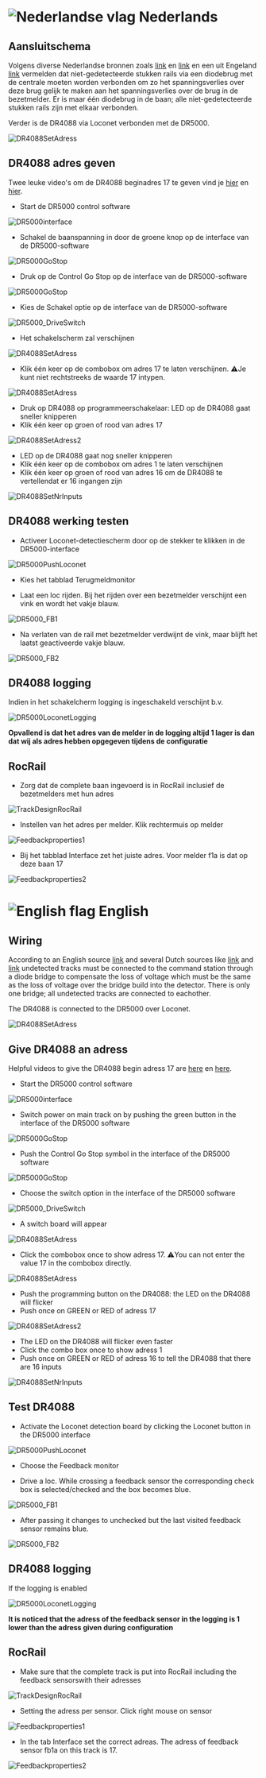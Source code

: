 # ![Nederlandse vlag](../images/nl.gif) Nederlands

## Aansluitschema

Volgens diverse Nederlandse bronnen zoals [link](https://encyclopedie.beneluxspoor.net/index.php?title=Diodeschakeling) en [link](https://www.nproject.org/nl/modelspoor-digitaal-en-dcc/diodeschakeling-voor-toepassing-in-ongedetecteerde-secties-bij-een-digitale-modelbaan) en een uit Engeland [link](http://www.wiringfordcc.com/blockdet.htm) vermelden dat niet-gedetecteerde stukken rails via een diodebrug met de centrale moeten worden verbonden om zo het spanningsverlies over deze brug gelijk te maken aan het spanningsverlies over de brug in de bezetmelder. Er is maar één diodebrug in de baan; alle niet-gedetecteerde stukken rails zijn met elkaar verbonden.

Verder is de DR4088 via Loconet verbonden met de DR5000.

![DR4088SetAdress](./images/DR5000DR4088Track3.PNG)


## DR4088 adres geven
Twee leuke video's om de DR4088 beginadres 17 te geven vind je [hier](https://www.youtube.com/watch?v=5ghAUfvjuvw) en [hier](https://www.youtube.com/watch?v=1XlbdtUaOn8).

* Start de DR5000 control software

![DR5000interface](../DR5000/images/DR5000interface.PNG)

* Schakel de baanspanning in door de groene knop op de interface van de DR5000-software

![DR5000GoStop](../DR5000/images/DR5000PowerOnOff.png)

* Druk op de Control Go Stop op de interface van de DR5000-software

![DR5000GoStop](../DR5000/images/DR5000GoStop.png)

* Kies de Schakel optie op de interface van de DR5000-software

![DR5000_DriveSwitch](../DR5000/images/DR5000_DriveSwitch.png)

* Het schakelscherm zal verschijnen

![DR4088SetAdress](./images/DR4088switchinterface.png)

* Klik één keer op de combobox om adres 17 te laten verschijnen. ⚠️Je kunt niet rechtstreeks de waarde 17 intypen.

![DR4088SetAdress](./images/DR4088SetAdress.png)

* Druk op DR4088 op programmeerschakelaar: LED op de DR4088 gaat sneller knipperen
* Klik één keer op groen of rood van adres 17

![DR4088SetAdress2](./images/DR4088SetAdress2.png)

* LED op de DR4088 gaat nog sneller knipperen
* Klik één keer op de combobox om adres 1 te laten verschijnen
* Klik één keer op groen of rood van adres 16 om de DR4088 te vertellendat er 16 ingangen zijn

![DR4088SetNrInputs](./images/DR4088SetNrInputs.png)


## DR4088 werking testen

* Activeer Loconet-detectiescherm door op de stekker te klikken in de DR5000-interface

![DR5000PushLoconet](./images/DR5000PushLoconet.png)

* Kies het tabblad Terugmeldmonitor

* Laat een loc rijden. Bij het rijden over een bezetmelder verschijnt een vink en wordt het vakje blauw.

![DR5000_FB1](./images/DR5000_FB1.png)

* Na verlaten van de rail met bezetmelder verdwijnt de vink, maar blijft het laatst geactiveerde vakje blauw.

![DR5000_FB2](./images/DR5000_FB2.png)


## DR4088 logging

Indien in het schakelcherm logging is ingeschakeld verschijnt b.v.

![DR5000LoconetLogging](./images/DR5000LoconetLogging.png)

**Opvallend is dat het adres van de melder in de logging altijd 1 lager is dan dat wij als adres hebben opgegeven tijdens de configuratie**

## RocRail

* Zorg dat de complete baan ingevoerd is in RocRail inclusief de bezetmelders met hun adres

![TrackDesignRocRail](../Track/images/TrackDesignRocRail.png)

* Instellen van het adres per melder. Klik rechtermuis op melder

![Feedbackproperties1](./images/Feedbackproperties1.PNG)

* Bij het tabblad Interface zet het juiste adres. Voor melder f1a is dat op deze baan 17

![Feedbackproperties2](./images/Feedbackproperties2.PNG)


# ![English flag](../images/gb.gif) English

## Wiring

According to an English source [link](http://www.wiringfordcc.com/blockdet.htm) and several Dutch sources like [link](https://encyclopedie.beneluxspoor.net/index.php?title=Diodeschakeling) and [link](https://www.nproject.org/nl/modelspoor-digitaal-en-dcc/diodeschakeling-voor-toepassing-in-ongedetecteerde-secties-bij-een-digitale-modelbaan) undetected tracks must be connected to the command station through a diode bridge to compensate the loss of voltage which must be the same as the loss of voltage over the bridge build into the detector. There is only one bridge; all undetected tracks are connected to eachother.

The DR4088 is connected to the DR5000 over Loconet.

![DR4088SetAdress](./images/DR5000DR4088Track3.PNG)

## Give DR4088 an adress
Helpful videos to give the DR4088 begin adress 17 are [here](https://www.youtube.com/watch?v=5ghAUfvjuvw) en [here](https://www.youtube.com/watch?v=1XlbdtUaOn8).

* Start the DR5000 control software

![DR5000interface](../DR5000/images/DR5000interface.PNG)

* Switch power on main track on by pushing the green button in the interface of the DR5000 software

![DR5000GoStop](../DR5000/images/DR5000PowerOnOff.png)

* Push the Control Go Stop symbol in the interface of the DR5000 software

![DR5000GoStop](../DR5000/images/DR5000GoStop.png)

* Choose the switch option in the interface of the DR5000 software

![DR5000_DriveSwitch](../DR5000/images/DR5000_DriveSwitch.png)

* A switch board will appear

![DR4088SetAdress](./images/DR4088switchinterface.png)

* Click the combobox once to show adress 17. ⚠️You can not enter the value 17 in the combobox directly.

![DR4088SetAdress](./images/DR4088SetAdress.png)

* Push the programming button on the DR4088: the LED on the DR4088 will flicker
* Push once on GREEN or RED of adress 17

![DR4088SetAdress2](./images/DR4088SetAdress2.png)

* The LED on the DR4088 will flicker even faster
* Click the combo box once to show adress 1
* Push once on GREEN or RED of adress 16 to tell the DR4088 that there are 16 inputs

![DR4088SetNrInputs](./images/DR4088SetNrInputs.png)


## Test DR4088

* Activate the Loconet detection board by clicking the Loconet button in the DR5000 interface

![DR5000PushLoconet](./images/DR5000PushLoconet.png)

* Choose the Feedback monitor


* Drive a loc. While crossing a feedback sensor the corresponding check box is selected/checked and the box becomes blue.

![DR5000_FB1](./images/DR5000_FB1.png)

* After passing it changes to unchecked but the last visited feedback sensor remains blue.

![DR5000_FB2](./images/DR5000_FB2.png)


## DR4088 logging

If the logging is enabled

![DR5000LoconetLogging](./images/DR5000LoconetLogging.png)

**It is noticed that the adress of the feedback sensor in the logging is 1 lower than the adress given during configuration**

## RocRail

* Make sure that the complete track is put into RocRail including the feedback sensorswith their adresses

![TrackDesignRocRail](../Track/images/TrackDesignRocRail.png)

* Setting the adress per sensor. Click right mouse on sensor

![Feedbackproperties1](./images/Feedbackproperties1.PNG)

* In the tab Interface set the correct adreas. The adress of feedback sensor fb1a on this track is 17.

![Feedbackproperties2](./images/Feedbackproperties2.PNG)
